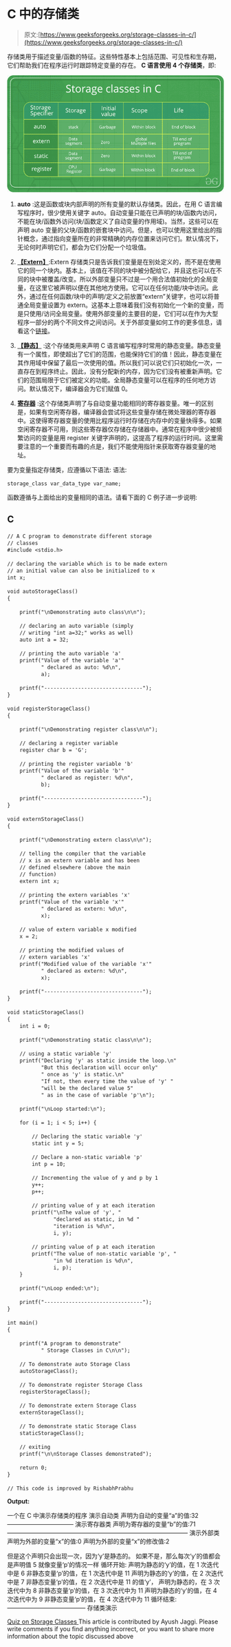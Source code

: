 # C 中的存储类

> 原文:[https://www.geeksforgeeks.org/storage-classes-in-c/](https://www.geeksforgeeks.org/storage-classes-in-c/)

存储类用于描述变量/函数的特征。这些特性基本上包括范围、可见性和生存期，它们帮助我们在程序运行时跟踪特定变量的存在。
**C 语言使用 4 个存储类**，即:

![](img/303a1ed871147857e51ec90ba68af631.png)

1.  **auto** :这是函数或块内部声明的所有变量的默认存储类。因此，在用 C 语言编写程序时，很少使用关键字 auto。自动变量只能在已声明的块/函数内访问，不能在块/函数外访问(块/函数定义了自动变量的作用域)。当然，这些可以在声明 auto 变量的父块/函数的嵌套块中访问。但是，也可以使用这里给出的指针概念，通过指向变量所在的非常精确的内存位置来访问它们。默认情况下，无论何时声明它们，都会为它们分配一个垃圾值。

2.  [**【Extern】**](https://www.geeksforgeeks.org/understanding-extern-keyword-in-c/):Extern 存储类只是告诉我们变量是在别处定义的，而不是在使用它的同一个块内。基本上，该值在不同的块中被分配给它，并且这也可以在不同的块中被覆盖/改变。所以外部变量只不过是一个用合法值初始化的全局变量，在这里它被声明以便在其他地方使用。它可以在任何功能/块中访问。此外，通过在任何函数/块中的声明/定义之前放置“extern”关键字，也可以将普通全局变量设置为 extern。这基本上意味着我们没有初始化一个新的变量，而是只使用/访问全局变量。使用外部变量的主要目的是，它们可以在作为大型程序一部分的两个不同文件之间访问。关于外部变量如何工作的更多信息，请看这个[链接](https://www.geeksforgeeks.org/understanding-extern-keyword-in-c/)。

3.  [**【静态】**](https://www.geeksforgeeks.org/static-variables-in-c/) :这个存储类用来声明 C 语言编写程序时常用的静态变量。静态变量有一个属性，即使超出了它们的范围，也能保持它们的值！因此，静态变量在其作用域中保留了最后一次使用的值。所以我们可以说它们只初始化一次，一直存在到程序终止。因此，没有分配新的内存，因为它们没有被重新声明。它们的范围局限于它们被定义的功能。全局静态变量可以在程序的任何地方访问。默认情况下，编译器会为它们赋值 0。

4.  [**寄存器**](https://www.geeksforgeeks.org/understanding-register-keyword/) :这个存储类声明了与自动变量功能相同的寄存器变量。唯一的区别是，如果有空闲寄存器，编译器会尝试将这些变量存储在微处理器的寄存器中。这使得寄存器变量的使用比程序运行时存储在内存中的变量快得多。如果空闲寄存器不可用，则这些寄存器仅存储在存储器中。通常在程序中很少被频繁访问的变量是用 register 关键字声明的，这提高了程序的运行时间。这里需要注意的一个重要而有趣的点是，我们不能使用指针来获取寄存器变量的地址。

要为变量指定存储类，应遵循以下语法:
语法:

```
storage_class var_data_type var_name; 
```

函数遵循与上面给出的变量相同的语法。请看下面的 C 例子进一步说明:

## C

```
// A C program to demonstrate different storage
// classes
#include <stdio.h>

// declaring the variable which is to be made extern
// an initial value can also be initialized to x
int x;

void autoStorageClass()
{

    printf("\nDemonstrating auto class\n\n");

    // declaring an auto variable (simply
    // writing "int a=32;" works as well)
    auto int a = 32;

    // printing the auto variable 'a'
    printf("Value of the variable 'a'"
           " declared as auto: %d\n",
           a);

    printf("--------------------------------");
}

void registerStorageClass()
{

    printf("\nDemonstrating register class\n\n");

    // declaring a register variable
    register char b = 'G';

    // printing the register variable 'b'
    printf("Value of the variable 'b'"
           " declared as register: %d\n",
           b);

    printf("--------------------------------");
}

void externStorageClass()
{

    printf("\nDemonstrating extern class\n\n");

    // telling the compiler that the variable
    // x is an extern variable and has been
    // defined elsewhere (above the main
    // function)
    extern int x;

    // printing the extern variables 'x'
    printf("Value of the variable 'x'"
           " declared as extern: %d\n",
           x);

    // value of extern variable x modified
    x = 2;

    // printing the modified values of
    // extern variables 'x'
    printf("Modified value of the variable 'x'"
           " declared as extern: %d\n",
           x);

    printf("--------------------------------");
}

void staticStorageClass()
{
    int i = 0;

    printf("\nDemonstrating static class\n\n");

    // using a static variable 'y'
    printf("Declaring 'y' as static inside the loop.\n"
           "But this declaration will occur only"
           " once as 'y' is static.\n"
           "If not, then every time the value of 'y' "
           "will be the declared value 5"
           " as in the case of variable 'p'\n");

    printf("\nLoop started:\n");

    for (i = 1; i < 5; i++) {

        // Declaring the static variable 'y'
        static int y = 5;

        // Declare a non-static variable 'p'
        int p = 10;

        // Incrementing the value of y and p by 1
        y++;
        p++;

        // printing value of y at each iteration
        printf("\nThe value of 'y', "
               "declared as static, in %d "
               "iteration is %d\n",
               i, y);

        // printing value of p at each iteration
        printf("The value of non-static variable 'p', "
               "in %d iteration is %d\n",
               i, p);
    }

    printf("\nLoop ended:\n");

    printf("--------------------------------");
}

int main()
{

    printf("A program to demonstrate"
           " Storage Classes in C\n\n");

    // To demonstrate auto Storage Class
    autoStorageClass();

    // To demonstrate register Storage Class
    registerStorageClass();

    // To demonstrate extern Storage Class
    externStorageClass();

    // To demonstrate static Storage Class
    staticStorageClass();

    // exiting
    printf("\n\nStorage Classes demonstrated");

    return 0;
}

// This code is improved by RishabhPrabhu
```

**Output:** 

一个在 C 中演示存储类的程序
演示自动类
声明为自动的变量“a”的值:32
———————————
演示寄存器类
声明为寄存器的变量“b”的值:71
——————————————————————————————
演示外部类
声明为外部的变量“x”的值:0
声明为外部的变量“x”的修改值:2

但是这个声明只会出现一次，因为‘y’是静态的。
如果不是，那么每次‘y’的值都会是声明值 5 就像变量‘p’的情况一样
循环开始:
声明为静态的‘y’的值，在 1 次迭代中是 6
非静态变量‘p’的值，在 1 次迭代中是 11
声明为静态的‘y’的值，在 2 次迭代中是 7
非静态变量‘p’的值，在 2 次迭代中是 11
的值‘y’， 声明为静态的，在 3 次迭代中为 8
非静态变量‘p’的值，在 3 次迭代中为 11
声明为静态的‘y’的值，在 4 次迭代中为 9
非静态变量‘p’的值，在 4 次迭代中为 11
循环结束:
—————————————
存储类演示

[Quiz on Storage Classes ](https://www.geeksforgeeks.org/c-language-2-gq/storage-classes-gq/)This article is contributed by Ayush Jaggi. Please write comments if you find anything incorrect, or you want to share more information about the topic discussed above
